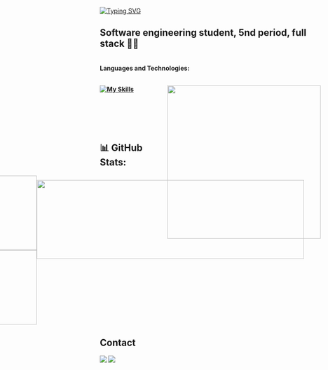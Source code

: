 [![Typing SVG](https://readme-typing-svg.herokuapp.com?font=Fira+Code&size=30&pause=600&color=F7B4F0&width=435&lines=Hello+World%2C++I'm+Emy!;be+very+welcome+%F0%9F%92%AB)](https://git.io/typing-svg)

 ## Software engineering student, 5nd period, full stack 👩‍💻

 
<br   />
  <strong>Languages ​​and Technologies:<strong/>
    

  <br>


  <br>

<div>
  
[![My Skills](https://skillicons.dev/icons?i=js,java,nodejs,mysql,express,docker,react)](https://skillicons.dev) <a href="https://discord.com/users/733443398903529534"><img src="https://lanyard.cnrad.dev/api/733443398903529534" align="right" width="350px" /></a> 
</div>

<br>

<br>
<br>
<br>
  
## 📊 GitHub Stats:
<div align="center" style="display: flex; justify-content: center;">
  <a href="https://github.com/emytonton">
    <img height="170px" src="https://github-readme-stats.vercel.app/api?username=emytonton&show_icons=true&theme=rose"/>
    <img height="170px" src="https://github-readme-stats.vercel.app/api/top-langs?username=emytonton&layout=compact&langs_count=8&theme=rose" />
  </a>
   <div style="margin-top: 10px; display: flex; justify-content: center;">
      <img src="https://github-readme-streak-stats.herokuapp.com/?user=emytonton&theme=rose" width="610px" height="180px"/>
    </div>
 
</div>


 




## Contact

<div> 
  <a href="https://www.linkedin.com/in/emilly-paiva-bbb9b5288/" target="_blank"><img src="https://img.shields.io/badge/-LinkedIn-%230077B5?style=for-the-badge&logo=linkedin&logoColor=white" target="_blank"></a> 
  <a href="mailto:emillypaiva3260@gmail.com"><img src="https://img.shields.io/badge/-Gmail-%23333?style=for-the-badge&logo=gmail&logoColor=white" target="_blank"></a>
</div>
